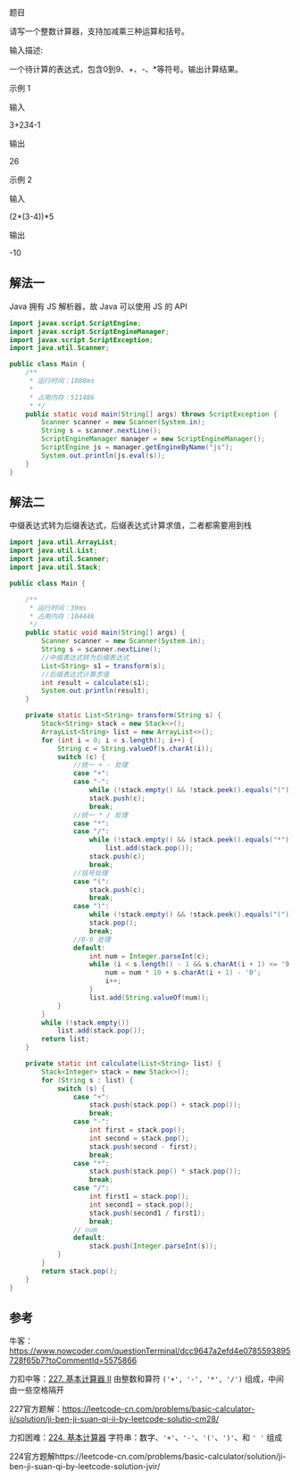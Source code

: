 题目

请写一个整数计算器，支持加减乘三种运算和括号。



输入描述:

一个待计算的表达式，包含0到9、+、-、*等符号。输出计算结果。



示例 1

输入

3+2*3*4-1

输出

26



示例 2

输入

(2\*(3-4))\*5

输出

-10



## 解法一

 Java 拥有 JS 解析器，故 Java 可以使用 JS 的 API 

```java
import javax.script.ScriptEngine;
import javax.script.ScriptEngineManager;
import javax.script.ScriptException;
import java.util.Scanner;

public class Main {
    /**
     * 运行时间：1088ms
     *
     * 占用内存：51148k
     * */
    public static void main(String[] args) throws ScriptException {
        Scanner scanner = new Scanner(System.in);
        String s = scanner.nextLine();
        ScriptEngineManager manager = new ScriptEngineManager();
        ScriptEngine js = manager.getEngineByName("js");
        System.out.println(js.eval(s));
    }
}
```

## 解法二

中缀表达式转为后缀表达式，后缀表达式计算求值，二者都需要用到栈

````java
import java.util.ArrayList;
import java.util.List;
import java.util.Scanner;
import java.util.Stack;

public class Main {

    /**
     * 运行时间：39ms
     * 占用内存：10444k
     */
    public static void main(String[] args) {
        Scanner scanner = new Scanner(System.in);
        String s = scanner.nextLine();
        //中缀表达式转为后缀表达式
        List<String> s1 = transform(s);
        //后缀表达式计算求值
        int result = calculate(s1);
        System.out.println(result);
    }

    private static List<String> transform(String s) {
        Stack<String> stack = new Stack<>();
        ArrayList<String> list = new ArrayList<>();
        for (int i = 0; i < s.length(); i++) {
            String c = String.valueOf(s.charAt(i));
            switch (c) {
                //统一 + - 处理
                case "+":
                case "-":
                    while (!stack.empty() && !stack.peek().equals("(")) list.add(stack.pop());
                    stack.push(c);
                    break;
                //统一 * / 处理
                case "*":
                case "/":
                    while (!stack.empty() && (stack.peek().equals("*") || stack.peek().equals("/")))
                        list.add(stack.pop());
                    stack.push(c);
                    break;
                //括号处理
                case "(":
                    stack.push(c);
                    break;
                case ")":
                    while (!stack.empty() && !stack.peek().equals("(")) list.add(stack.pop());
                    stack.pop();
                    break;
                //0-9 处理
                default:
                    int num = Integer.parseInt(c);
                    while (i < s.length() - 1 && s.charAt(i + 1) <= '9' && s.charAt(i + 1) >= '0') {
                        num = num * 10 + s.charAt(i + 1) - '0';
                        i++;
                    }
                    list.add(String.valueOf(num));
            }
        }
        while (!stack.empty())
            list.add(stack.pop());
        return list;
    }

    private static int calculate(List<String> list) {
        Stack<Integer> stack = new Stack<>();
        for (String s : list) {
            switch (s) {
                case "+":
                    stack.push(stack.pop() + stack.pop());
                    break;
                case "-":
                    int first = stack.pop();
                    int second = stack.pop();
                    stack.push(second - first);
                    break;
                case "*":
                    stack.push(stack.pop() * stack.pop());
                    break;
                case "/":
                    int first1 = stack.pop();
                    int second1 = stack.pop();
                    stack.push(second1 / first1);
                    break;
                // num
                default:
                    stack.push(Integer.parseInt(s));
            }
        }
        return stack.pop();
    }
}
````

## 参考

牛客：https://www.nowcoder.com/questionTerminal/dcc9647a2efd4e0785593895728f65b7?toCommentId=5575866

力扣中等：[227. 基本计算器 II](https://leetcode-cn.com/problems/basic-calculator-ii/)	由整数和算符 `('+', '-', '*', '/')` 组成，中间由一些空格隔开 

227官方题解：https://leetcode-cn.com/problems/basic-calculator-ii/solution/ji-ben-ji-suan-qi-ii-by-leetcode-solutio-cm28/

力扣困难：[224. 基本计算器](https://leetcode-cn.com/problems/basic-calculator/)  字符串：数字、`'+'`、`'-'`、`'('`、`')'`、和 `' '` 组成 

224官方题解https://leetcode-cn.com/problems/basic-calculator/solution/ji-ben-ji-suan-qi-by-leetcode-solution-jvir/